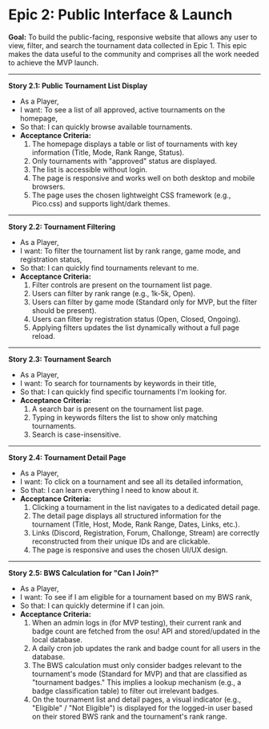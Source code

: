 # Epic 2: Public Interface & Launch

**Goal:** To build the public-facing, responsive website that allows any user to view, filter, and search the tournament data collected in Epic 1. This epic makes the data useful to the community and comprises all the work needed to achieve the MVP launch.

---
**Story 2.1: Public Tournament List Display**
*   As a Player,
*   I want: To see a list of all approved, active tournaments on the homepage,
*   So that: I can quickly browse available tournaments.
*   **Acceptance Criteria:**
    1.  The homepage displays a table or list of tournaments with key information (Title, Mode, Rank Range, Status).
    2.  Only tournaments with "approved" status are displayed.
    3.  The list is accessible without login.
    4.  The page is responsive and works well on both desktop and mobile browsers.
    5.  The page uses the chosen lightweight CSS framework (e.g., Pico.css) and supports light/dark themes.

---
**Story 2.2: Tournament Filtering**
*   As a Player,
*   I want: To filter the tournament list by rank range, game mode, and registration status,
*   So that: I can quickly find tournaments relevant to me.
*   **Acceptance Criteria:**
    1.  Filter controls are present on the tournament list page.
    2.  Users can filter by rank range (e.g., 1k-5k, Open).
    3.  Users can filter by game mode (Standard only for MVP, but the filter should be present).
    4.  Users can filter by registration status (Open, Closed, Ongoing).
    5.  Applying filters updates the list dynamically without a full page reload.

---
**Story 2.3: Tournament Search**
*   As a Player,
*   I want: To search for tournaments by keywords in their title,
*   So that: I can quickly find specific tournaments I'm looking for.
*   **Acceptance Criteria:**
    1.  A search bar is present on the tournament list page.
    2.  Typing in keywords filters the list to show only matching tournaments.
    3.  Search is case-insensitive.

---
**Story 2.4: Tournament Detail Page**
*   As a Player,
*   I want: To click on a tournament and see all its detailed information,
*   So that: I can learn everything I need to know about it.
*   **Acceptance Criteria:**
    1.  Clicking a tournament in the list navigates to a dedicated detail page.
    2.  The detail page displays all structured information for the tournament (Title, Host, Mode, Rank Range, Dates, Links, etc.).
    3.  Links (Discord, Registration, Forum, Challonge, Stream) are correctly reconstructed from their unique IDs and are clickable.
    4.  The page is responsive and uses the chosen UI/UX design.

---
**Story 2.5: BWS Calculation for "Can I Join?"**
*   As a Player,
*   I want: To see if I am eligible for a tournament based on my BWS rank,
*   So that: I can quickly determine if I can join.
*   **Acceptance Criteria:**
    1.  When an admin logs in (for MVP testing), their current rank and badge count are fetched from the osu! API and stored/updated in the local database.
    2.  A daily cron job updates the rank and badge count for all users in the database.
    3.  The BWS calculation must only consider badges relevant to the tournament's mode (Standard for MVP) and that are classified as "tournament badges." This implies a lookup mechanism (e.g., a badge classification table) to filter out irrelevant badges.
    4.  On the tournament list and detail pages, a visual indicator (e.g., "Eligible" / "Not Eligible") is displayed for the logged-in user based on their stored BWS rank and the tournament's rank range.
